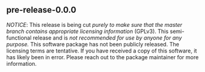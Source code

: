 pre-release-0.0.0
-----------------

*NOTICE*:
This release is being cut _purely to make sure that the *master* branch
contains appropriate licensing information_ (GPLv3). This semi-functional
release and is _not recommended for use by anyone for any purpose._ This
software package has not been publicly released. The licensing terms are
tentative. If you have received a copy of this software, it has likely been
in error. Please reach out to the package maintainer for more information.


